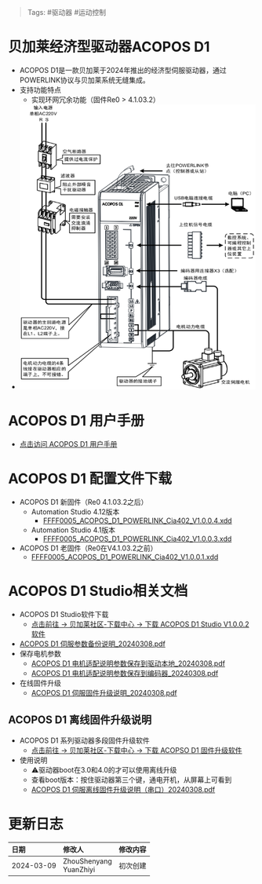 > Tags: #驱动器 #运动控制

# 贝加莱经济型驱动器ACOPOS D1

- ACOPOS D1是一款贝加莱于2024年推出的经济型伺服驱动器，通过POWERLINK协议与贝加莱系统无缝集成。
- 支持功能特点
    - 实现环网冗余功能（固件Re0 > 4.1.03.2）
- ![](FILES/035贝加莱经济型驱动器ACOPOS%20D1/image-20240309192034884.png)

# ACOPOS D1 用户手册

- [点击访问 ACOPOS D1 用户手册](/A02_产品_Motion/FILES/035贝加莱经济型驱动器ACOPOS%20D1/ACOPOS%20D1%20用户手册_V1.0.2.pdf ':ignore')

# ACOPOS D1 配置文件下载

- ACOPOS D1 新固件（Re0 4.1.03.2之后）
    - Automation Studio 4.12版本
        - [FFFF0005_ACOPOS_D1_POWERLINK_Cia402_V1.0.0.4.xdd](/A02_产品_Motion/FILES/035贝加莱经济型驱动器ACOPOS%20D1/FFFF0005_ACOPOS_D1_POWERLINK_Cia402_V1.0.0.4.xdd ':ignore')
    - Automation Studio 4.1版本
        - [FFFF0005_ACOPOS_D1_POWERLINK_Cia402_V1.0.0.3.xdd](/A02_产品_Motion/FILES/035贝加莱经济型驱动器ACOPOS%20D1/FFFF0005_ACOPOS_D1_POWERLINK_Cia402_V1.0.0.3.xdd ':ignore')
- ACOPOS D1 老固件（Re0在V4.1.03.2之前）
    - [FFFF0005_ACOPOS_D1_POWERLINK_Cia402_V1.0.0.1.xdd](/A02_产品_Motion/FILES/035贝加莱经济型驱动器ACOPOS%20D1/FFFF0005_ACOPOS_D1_POWERLINK_Cia402_V1.0.0.1.xdd ':ignore')

# ACOPOS D1 Studio相关文档

- ACOPOS D1 Studio软件下载
    - [点击前往 → 贝加莱社区-下载中心 → 下载 ACOPOS D1 Studio V1.0.0.2 软件](https://br-education.com/downloadDis/69)
- [ACOPOS D1 伺服参数备份说明_20240308.pdf](/A02_产品_Motion/FILES/035贝加莱经济型驱动器ACOPOS%20D1/ACOPOS%20D1%20伺服参数备份说明_20240308.pdf ':ignore')
- 保存电机参数
    - [ACOPOS D1 电机适配说明参数保存到驱动本地_20240308.pdf](/A02_产品_Motion/FILES/035贝加莱经济型驱动器ACOPOS%20D1/ACOPOS%20D1%20电机适配说明%20参数保存到驱动本地_20240308.pdf ':ignore')
    - [ACOPOS D1 电机适配说明参数保存到编码器_20240308.pdf](/A02_产品_Motion/FILES/035贝加莱经济型驱动器ACOPOS%20D1/ACOPOS%20D1%20电机适配说明%20参数保存到编码器_20240308.pdf ':ignore')
- 在线固件升级
    - [ACOPOS D1 伺服固件升级说明_20240308.pdf](/A02_产品_Motion/FILES/035贝加莱经济型驱动器ACOPOS%20D1/ACOPOS%20D1%20伺服固件升级说明_20240308.pdf ':ignore')

## ACOPOS D1 离线固件升级说明

- ACOPOS D1 系列驱动器多段固件升级软件
    - [点击前往 → 贝加莱社区-下载中心 → 下载 ACOPSO D1 固件升级软件](https://br-education.com/downloadDis/68)
- 使用说明
    - ⚠️驱动器boot在3.0和4.0的才可以使用离线升级
    - 查看boot版本：按住驱动器第三个键，通电开机，从屏幕上可看到
    - [ACOPOS D1 伺服离线固件升级说明（串口）20240308.pdf](/A02_产品_Motion/FILES/035贝加莱经济型驱动器ACOPOS%20D1/ACOPOS%20D1%20伺服离线固件升级说明（串口）_20240308.pdf ':ignore')

# 更新日志

| 日期         | 修改人                       | 修改内容 |
| :--------- | :------------------------ | :--- |
| 2024-03-09 | ZhouShenyang<br>YuanZhiyi | 初次创建 |
